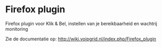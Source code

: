 Firefox plugin
==============

Firefox plugin voor Klik & Bel, instellen van je bereikbaarheid en wachtrij monitoring

Zie de documentatie op: http://wiki.voipgrid.nl/index.php/Firefox_plugin

